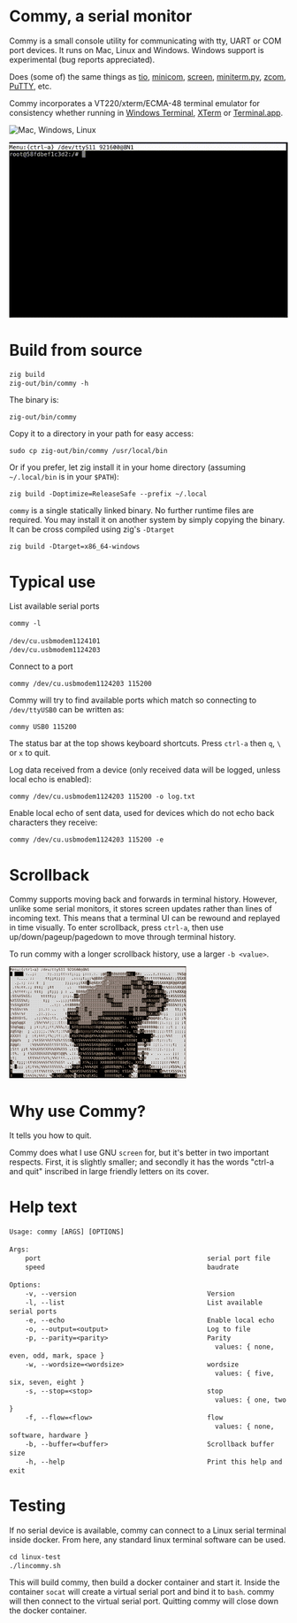 # Commy, a serial monitor

Commy is a small console utility for communicating with tty, UART or COM port devices. It runs on Mac, Linux and Windows. Windows support is experimental (bug reports appreciated).

Does (some of) the same things as [tio](https://github.com/tio/tio), [minicom](https://en.wikipedia.org/wiki/Minicom), [screen](https://www.gnu.org/software/screen/), [miniterm.py](https://github.com/pyserial/pyserial/blob/master/serial/tools/miniterm.py), [zcom](https://github.com/ZigEmbeddedGroup/zcom), [PuTTY](https://www.putty.org/), etc.

Commy incorporates a VT220/xterm/ECMA-48 terminal emulator for consistency whether running in [Windows Terminal](https://github.com/microsoft/terminal), [XTerm](https://en.wikipedia.org/wiki/Xterm) or [Terminal.app](https://en.wikipedia.org/wiki/Terminal_(macOS)).

![Mac, Windows, Linux](https://github.com/ringtailsoftware/commy/actions/workflows/build.yml/badge.svg)

![](demo.gif)

# Build from source

```shell
zig build
zig-out/bin/commy -h
```

The binary is:

```shell
zig-out/bin/commy
```

Copy it to a directory in your path for easy access:

```shell
sudo cp zig-out/bin/commy /usr/local/bin
```

Or if you prefer, let zig install it in your home directory (assuming `~/.local/bin` is in your `$PATH`):

```shell
zig build -Doptimize=ReleaseSafe --prefix ~/.local
```

`commy` is a single statically linked binary. No further runtime files are required.
You may install it on another system by simply copying the binary. It can be cross compiled using zig's `-Dtarget`

```shell
zig build -Dtarget=x86_64-windows
```

# Typical use

List available serial ports

```shell
commy -l

/dev/cu.usbmodem1124101
/dev/cu.usbmodem1124203
```

Connect to a port

```shell
commy /dev/cu.usbmodem1124203 115200
```

Commy will try to find available ports which match so connecting to `/dev/ttyUSB0` can be written as:

```shell
commy USB0 115200
```

The status bar at the top shows keyboard shortcuts. Press `ctrl-a` then `q`, `\` or `x` to quit.

Log data received from a device (only received data will be logged, unless local echo is enabled):

```shell
commy /dev/cu.usbmodem1124203 115200 -o log.txt
```

Enable local echo of sent data, used for devices which do not echo back characters they receive:

```shell
commy /dev/cu.usbmodem1124203 115200 -e
```

# Scrollback

Commy supports moving back and forwards in terminal history. However, unlike some serial monitors, it stores screen updates rather than lines of incoming text. This means that a terminal UI can be rewound and replayed in time visually. To enter scrollback, press `ctrl-a`, then use up/down/pageup/pagedown to move through terminal history.

To run commy with a longer scrollback history, use a larger `-b <value>`.

![](scrollback.gif)

# Why use Commy?

It tells you how to quit.

Commy does what I use GNU `screen` for, but it's better in two important respects. First, it is slightly smaller; and secondly it has the words "ctrl-a and quit" inscribed in large friendly letters on its cover.

# Help text

    Usage: commy [ARGS] [OPTIONS]

    Args:
        port                                          serial port file
        speed                                         baudrate

    Options:
        -v, --version                                 Version
        -l, --list                                    List available serial ports
        -e, --echo                                    Enable local echo
        -o, --output=<output>                         Log to file
        -p, --parity=<parity>                         Parity
                                                        values: { none, even, odd, mark, space }
        -w, --wordsize=<wordsize>                     wordsize
                                                        values: { five, six, seven, eight }
        -s, --stop=<stop>                             stop
                                                        values: { one, two }
        -f, --flow=<flow>                             flow
                                                        values: { none, software, hardware }
        -b, --buffer=<buffer>                         Scrollback buffer size
        -h, --help                                    Print this help and exit

# Testing

If no serial device is available, commy can connect to a Linux serial terminal inside docker. From here, any standard linux terminal software can be used.

```shell
cd linux-test
./lincommy.sh
```

This will build commy, then build a docker container and start it. Inside the container `socat` will create a virtual serial port and bind it to `bash`. commy will then connect to the virtual serial port. Quitting commy will close down the docker container.

